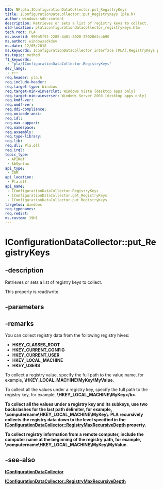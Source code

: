 ```yaml
---
UID: NF:pla.IConfigurationDataCollector.put_RegistryKeys
title: IConfigurationDataCollector::put_RegistryKeys (pla.h)
author: windows-sdk-content
description: Retrieves or sets a list of registry keys to collect.
old-location: pla\iconfigurationdatacollector_registrykeys.htm
tech.root: PLA
ms.assetid: 990a5f92-2285-4461-8020-25028d2cab90
ms.author: windowssdkdev
ms.date: 12/05/2018
ms.keywords: IConfigurationDataCollector interface [PLA],RegistryKeys property, IConfigurationDataCollector.RegistryKeys, IConfigurationDataCollector.put_RegistryKeys, IConfigurationDataCollector::RegistryKeys, IConfigurationDataCollector::get_RegistryKeys, IConfigurationDataCollector::put_RegistryKeys, RegistryKeys property [PLA], RegistryKeys property [PLA],IConfigurationDataCollector interface, base.iconfigurationdatacollector_registrykeys, pla.iconfigurationdatacollector_registrykeys, pla/IConfigurationDataCollector::RegistryKeys, pla/IConfigurationDataCollector::get_RegistryKeys, pla/IConfigurationDataCollector::put_RegistryKeys, put_RegistryKeys
ms.topic: method
f1_keywords: 
 - "pla/IConfigurationDataCollector.RegistryKeys"
dev_langs:
 - c++
req.header: pla.h
req.include-header: 
req.target-type: Windows
req.target-min-winverclnt: Windows Vista [desktop apps only]
req.target-min-winversvr: Windows Server 2008 [desktop apps only]
req.kmdf-ver: 
req.umdf-ver: 
req.ddi-compliance: 
req.unicode-ansi: 
req.idl: 
req.max-support: 
req.namespace: 
req.assembly: 
req.type-library: 
req.lib: 
req.dll: Pla.dll
req.irql: 
topic_type:
 - APIRef
 - kbSyntax
api_type:
 - COM
api_location:
 - Pla.dll
api_name:
 - IConfigurationDataCollector.RegistryKeys
 - IConfigurationDataCollector.get_RegistryKeys
 - IConfigurationDataCollector.put_RegistryKeys
targetos: Windows
req.typenames: 
req.redist: 
ms.custom: 19H1
---
```


# IConfigurationDataCollector::put_RegistryKeys


## -description


Retrieves or sets a list of registry keys to collect.

This property is read/write.


## -parameters


## -remarks



You can collect registry data from the following registry hives:

<ul>
<li><b>HKEY_CLASSES_ROOT</b></li>
<li><b>HKEY_CURRENT_CONFIG</b></li>
<li><b>HKEY_CURRENT_USER</b></li>
<li><b>HKEY_LOCAL_MACHINE</b></li>
<li><b>HKEY_USERS</b></li>
</ul>
To collect a registry value, specify the full path to the value name, for example, <b>\HKEY_LOCAL_MACHINE\MyKey\MyValue</b>.

To collect all the values under a registry key, specify the full path to the registry key, for example, <b>\HKEY_LOCAL_MACHINE\MyKey\</b>.

To collect all the values under a registry key and its subkeys, use two backslashes for the last path delimiter, for example, <b>\\computername\HKEY_LOCAL_MACHINE\MyKey\\</b>. PLA recursively collects the registry data down to the level specified in the <a href="https://docs.microsoft.com/previous-versions/windows/desktop/api/pla/nf-pla-iconfigurationdatacollector-get_registrymaxrecursivedepth">IConfigurationDataCollector::RegistryMaxRecursiveDepth</a> property.

To collect registry information from a remote computer, include the computer name at the beginning of the registry path, for example, <b>\\computername\HKEY_LOCAL_MACHINE\MyKey\MyValue</b>.




## -see-also




<a href="https://docs.microsoft.com/previous-versions/windows/desktop/api/pla/nn-pla-iconfigurationdatacollector">IConfigurationDataCollector</a>



<a href="https://docs.microsoft.com/previous-versions/windows/desktop/api/pla/nf-pla-iconfigurationdatacollector-get_registrymaxrecursivedepth">IConfigurationDataCollector::RegistryMaxRecursiveDepth</a>
 

 

